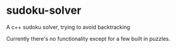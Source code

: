 # sudoku-solver
A c++ sudoku solver, trying to avoid backtracking  
  
Currently there's no functionality except for a few built in puzzles.
